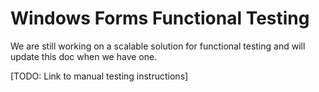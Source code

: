 # Windows Forms Functional Testing #

We are still working on a scalable solution for functional testing and will update this doc when we have one.

[TODO: Link to manual testing instructions]